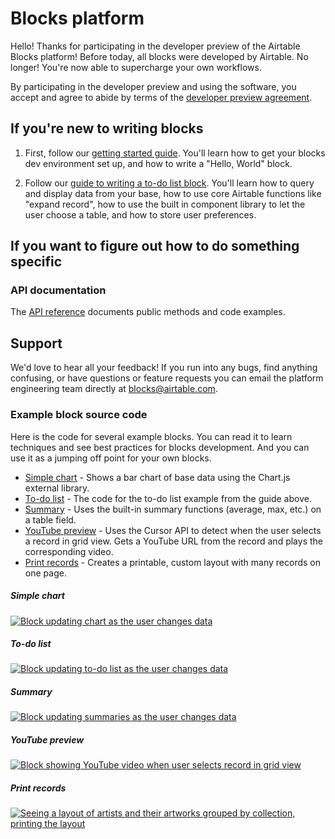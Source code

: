# Blocks platform

Hello! Thanks for participating in the developer preview of the Airtable Blocks platform! Before
today, all blocks were developed by Airtable. No longer! You're now able to supercharge your own
workflows.

By participating in the developer preview and using the software, you accept and agree to abide by
terms of the [developer preview agreement](/DEVELOPER_AGREEMENT.md).

## If you're new to writing blocks

1. First, follow our [getting started guide](/packages/sdk/docs/setup.md). You'll learn how to get
   your blocks dev environment set up, and how to write a "Hello, World" block.

2. Follow our [guide to writing a to-do list block](/packages/sdk/docs/tutorial_todo.md). You'll
   learn how to query and display data from your base, how to use core Airtable functions like
   "expand record", how to use the built in component library to let the user choose a table, and
   how to store user preferences.

## If you want to figure out how to do something specific

### API documentation

The [API reference](https://github.com/Airtable/blocks/tree/master/packages/sdk/docs/api.md)
documents public methods and code examples.

## Support

We'd love to hear all your feedback! If you run into any bugs, find anything confusing, or have
questions or feature requests you can email the platform engineering team directly at
<blocks@airtable.com>.

### Example block source code

Here is the code for several example blocks. You can read it to learn techniques and see best
practices for blocks development. And you can use it as a jumping off point for your own blocks.

-   [Simple chart](https://github.com/Airtable/blocks/tree/master/examples/simple-chart-block) -
    Shows a bar chart of base data using the Chart.js external library.
-   [To-do list](https://github.com/Airtable/blocks/tree/master/examples/todo-block) - The code for
    the to-do list example from the guide above.
-   [Summary](https://github.com/Airtable/blocks/tree/master/examples/summary-block) - Uses the
    built-in summary functions (average, max, etc.) on a table field.
-   [YouTube preview](https://github.com/Airtable/blocks/tree/master/examples/youtube-preview-block) -
    Uses the Cursor API to detect when the user selects a record in grid view. Gets a YouTube URL
    from the record and plays the corresponding video.
-   [Print records](https://github.com/Airtable/blocks/tree/master/examples/print-records-block) -
    Creates a printable, custom layout with many records on one page.

##### Simple chart

[![Block updating chart as the user changes data](examples/simple-chart-block/media/block.gif?raw=true)](examples/simple-chart-block)

##### To-do list

[![Block updating to-do list as the user changes data](examples/todo-block/media/block.gif?raw=true)](examples/todo-block)

##### Summary

[![Block updating summaries as the user changes data](examples/summary-block/media/block.gif?raw=true)](examples/summary-block)

##### YouTube preview

[![Block showing YouTube video when user selects record in grid view](examples/youtube-preview-block/media/block.gif?raw=true)](examples/youtube-preview-block)

##### Print records

[![Seeing a layout of artists and their artworks grouped by collection, printing the layout](examples/print-records-block/media/block.gif?raw=true)](examples/print-records-block)
